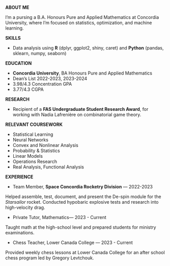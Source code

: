 **ABOUT ME**

I’m a pursing a B.A. Honours Pure and Applied Mathematics at Concordia University, where I’m focused on statistics, optimization, and machine learning.

**SKILLS**

- Data analysis using **R** (dplyr, ggplot2, shiny, caret) and **Python** (pandas, sklearn, numpy, seaborn)

**EDUCATION**

- **Concordia University**, BA Honours Pure and Applied Mathematics
- Dean’s List 2022-2023, 2023-2024
- 3.98/4.3 Concentration GPA
- 3.77/4.3 CGPA

**RESEARCH**

- Recipient of a **FAS Undergraduate Student Research Award**, for working with Nadia Lafrenière on combinatorial game theory.

**RELEVANT COURSEWORK**

- Statistical Learning
- Neural Networks
- Convex and Nonlinear Analysis
- Probability & Statistics
- Linear Models
- Operations Research
- Real Analysis, Functional Analysis

**EXPERIENCE**

- Team Member, **Space Concordia Rocketry Division** — 2022-2023

Helped assemble, test, document, and present the De-spin module for the _Starsailor_ rocket. Conducted hypobaric explosive tests and research into high-velocity drag.

- Private Tutor, Mathematics— 2023 - Current

Taught math at the high-school level and prepared students for ministry examinations.

- Chess Teacher, Lower Canada College — 2023 - Current

Provided weekly chess lessons at Lower Canada College for an after school chess program led by Gregory Levtchouk.
